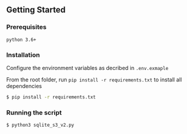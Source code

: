 ## Getting Started

### Prerequisites

`python 3.6+`

### Installation

Configure the environment variables as decribed in `.env.exmaple`

From the root folder, run `pip install -r requirements.txt` to install all dependencies

```bash
$ pip install -r requirements.txt
```

### Running the script

```bash
$ python3 sqlite_s3_v2.py

```